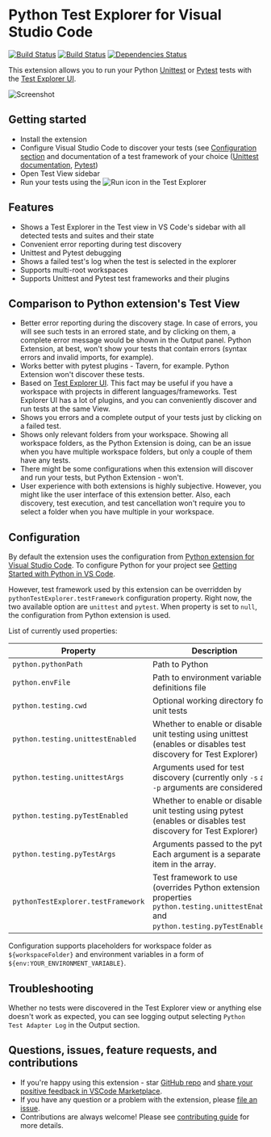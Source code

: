 # Python Test Explorer for Visual Studio Code

[![Build Status](https://travis-ci.com/kondratyev-nv/vscode-python-test-adapter.svg?branch=master)](https://travis-ci.com/kondratyev-nv/vscode-python-test-adapter)
[![Build Status](https://dev.azure.com/kondratyev-nv/Python%20Test%20Explorer%20for%20Visual%20Studio%20Code/_apis/build/status/Python%20Test%20Explorer%20for%20Visual%20Studio%20Code%20CI?branchName=master)](https://dev.azure.com/kondratyev-nv/Python%20Test%20Explorer%20for%20Visual%20Studio%20Code/_build/latest?definitionId=1&branchName=master)
[![Dependencies Status](https://david-dm.org/kondratyev-nv/vscode-python-unittest-adapter/status.svg)](https://david-dm.org/kondratyev-nv/vscode-python-unittest-adapter)

This extension allows you to run your Python [Unittest](https://docs.python.org/3/library/unittest.html#module-unittest) 
or [Pytest](https://docs.pytest.org/en/latest/)
tests with the [Test Explorer UI](https://marketplace.visualstudio.com/items?itemName=hbenl.vscode-test-explorer).

![Screenshot](https://github.com/kondratyev-nv/vscode-python-test-adapter/raw/master/img/screenshot.png)

## Getting started

 * Install the extension
 * Configure Visual Studio Code to discover your tests 
  (see [Configuration section](#configuration) and documentation of a test framework of your choice
  ([Unittest documentation](https://docs.python.org/3/library/unittest.html#module-unittest), 
   [Pytest](https://docs.pytest.org/en/latest/getting-started.html))
 * Open Test View sidebar
 * Run your tests using the ![Run](https://github.com/kondratyev-nv/vscode-python-test-adapter/raw/master/img/run-button.png) icon in the Test Explorer

## Features

 * Shows a Test Explorer in the Test view in VS Code's sidebar with all detected tests and suites and their state
 * Convenient error reporting during test discovery
 * Unittest and Pytest debugging
 * Shows a failed test's log when the test is selected in the explorer
 * Supports multi-root workspaces
 * Supports Unittest and Pytest test frameworks and their plugins

## Comparison to Python extension's Test View

 * Better error reporting during the discovery stage. In case of errors, you will see such tests in an errored state, and by clicking on them, a complete error message would be shown in the Output panel. Python Extension, at best, won't show your tests that contain errors (syntax errors and invalid imports, for example).
 * Works better with pytest plugins - Tavern, for example. Python Extension won't discover these tests.
 * Based on [Test Explorer UI](https://marketplace.visualstudio.com/items?itemName=hbenl.vscode-test-explorer). This fact may be useful if you have a workspace with projects in different languages/frameworks. Test Explorer UI has a lot of plugins, and you can conveniently discover and run tests at the same View.
 * Shows you errors and a complete output of your tests just by clicking on a failed test.
 * Shows only relevant folders from your workspace. Showing all workspace folders, as the Python Extension is doing, can be an issue when you have multiple workspace folders, but only a couple of them have any tests.
 * There might be some configurations when this extension will discover and run your tests, but Python Extension - won't.
 * User experience with both extensions is highly subjective. However, you might like the user interface of this extension better. Also, each discovery, test execution, and test cancellation won't require you to select a folder when you have multiple in your workspace.

## Configuration

By default the extension uses the configuration from [Python extension for Visual Studio Code](https://marketplace.visualstudio.com/items?itemName=ms-python.python).
To configure Python for your project see [Getting Started with Python in VS Code](https://code.visualstudio.com/docs/python/python-tutorial).

However, test framework used by this extension can be overridden by `pythonTestExplorer.testFramework` configuration property.
Right now, the two available option are `unittest` and `pytest`. When property is set to `null`, the configuration from Python extension is used.

List of currently used properties:

Property                          | Description
----------------------------------|---------------------------------------------------------------
`python.pythonPath`               | Path to Python
`python.envFile`                  | Path to environment variable definitions file
`python.testing.cwd`              | Optional working directory for unit tests
`python.testing.unittestEnabled`  | Whether to enable or disable unit testing using unittest (enables or disables test discovery for Test Explorer)
`python.testing.unittestArgs`     | Arguments used for test discovery (currently only `-s` and `-p` arguments are considered)
`python.testing.pyTestEnabled`    | Whether to enable or disable unit testing using pytest (enables or disables test discovery for Test Explorer)
`python.testing.pyTestArgs`       | Arguments passed to the pytest. Each argument is a separate item in the array.
`pythonTestExplorer.testFramework`| Test framework to use (overrides Python extension properties `python.testing.unittestEnabled` and `python.testing.pyTestEnabled`)

Configuration supports placeholders for workspace folder as `${workspaceFolder}` and environment variables in a form of `${env:YOUR_ENVIRONMENT_VARIABLE}`.

## Troubleshooting

Whether no tests were discovered in the Test Explorer view or anything else doesn't work as expected, you can see logging output selecting `Python Test Adapter Log` in the Output section.

## Questions, issues, feature requests, and contributions

 * If you're happy using this extension - star [GitHub repo](https://github.com/kondratyev-nv/vscode-python-test-adapter) and [share your positive feedback in VSCode Marketplace](https://marketplace.visualstudio.com/items?itemName=LittleFoxTeam.vscode-python-test-adapter&ssr=false#review-details).
 * If you have any question or a problem with the extension, please [file an issue](https://github.com/kondratyev-nv/vscode-python-test-adapter/issues).
 * Contributions are always welcome! Please see [contributing guide](https://github.com/kondratyev-nv/vscode-python-test-adapter/blob/master/CONTRIBUTING.md) for more details.
